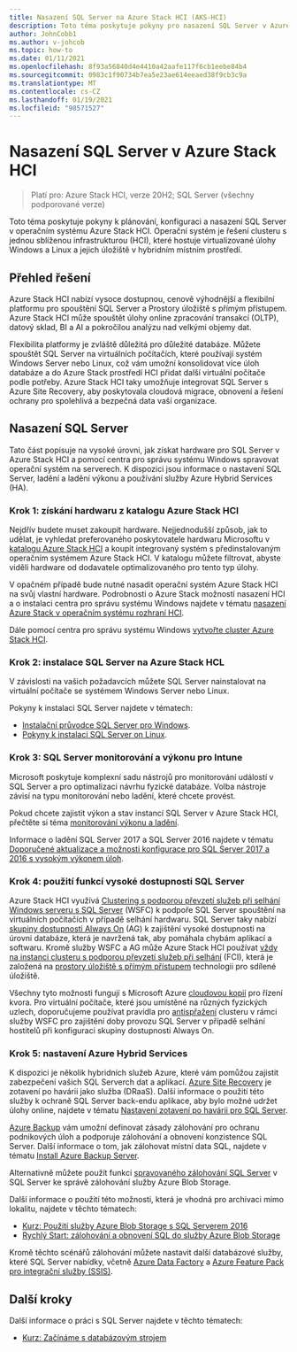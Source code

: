 ```yaml
---
title: Nasazení SQL Server na Azure Stack HCI (AKS-HCI)
description: Toto téma poskytuje pokyny pro nasazení SQL Server v Azure Stack HCI.
author: JohnCobb1
ms.author: v-johcob
ms.topic: how-to
ms.date: 01/11/2021
ms.openlocfilehash: 8f93a56840d4e4410a42aafe117f6cb1eebe84b4
ms.sourcegitcommit: 0983c1f90734b7ea5e23ae614eeaed38f9cb3c9a
ms.translationtype: MT
ms.contentlocale: cs-CZ
ms.lasthandoff: 01/19/2021
ms.locfileid: "98571527"
---
```

# <a name="deploy-sql-server-on-azure-stack-hci"></a>Nasazení SQL Server v Azure Stack HCI

>Platí pro: Azure Stack HCI, verze 20H2; SQL Server (všechny podporované verze)

Toto téma poskytuje pokyny k plánování, konfiguraci a nasazení SQL Server v operačním systému Azure Stack HCI. Operační systém je řešení clusteru s jednou sblíženou infrastrukturou (HCI), které hostuje virtualizované úlohy Windows a Linux a jejich úložiště v hybridním místním prostředí.

## <a name="solution-overview"></a>Přehled řešení
Azure Stack HCI nabízí vysoce dostupnou, cenově výhodnější a flexibilní platformu pro spouštění SQL Server a Prostory úložiště s přímým přístupem. Azure Stack HCI může spouštět úlohy online zpracování transakcí (OLTP), datový sklad, BI a AI a pokročilou analýzu nad velkými objemy dat.

Flexibilita platformy je zvláště důležitá pro důležité databáze. Můžete spouštět SQL Server na virtuálních počítačích, které používají systém Windows Server nebo Linux, což vám umožní konsolidovat více úloh databáze a do Azure Stack prostředí HCI přidat další virtuální počítače podle potřeby. Azure Stack HCI taky umožňuje integrovat SQL Server s Azure Site Recovery, aby poskytovala cloudová migrace, obnovení a řešení ochrany pro spolehlivá a bezpečná data vaší organizace.

## <a name="deploy-sql-server"></a>Nasazení SQL Server
Tato část popisuje na vysoké úrovni, jak získat hardware pro SQL Server v Azure Stack HCI a pomocí centra pro správu systému Windows spravovat operační systém na serverech. K dispozici jsou informace o nastavení SQL Server, ladění a ladění výkonu a používání služby Azure Hybrid Services (HA).

### <a name="step-1-acquire-hardware-from-the-azure-stack-hci-catalog"></a>Krok 1: získání hardwaru z katalogu Azure Stack HCI
Nejdřív budete muset zakoupit hardware. Nejjednodušší způsob, jak to udělat, je vyhledat preferovaného poskytovatele hardwaru Microsoftu v [katalogu Azure Stack HCI](https://hcicatalog.azurewebsites.net) a koupit integrovaný systém s předinstalovaným operačním systémem Azure Stack HCI. V katalogu můžete filtrovat, abyste viděli hardware od dodavatele optimalizovaného pro tento typ úlohy.

V opačném případě bude nutné nasadit operační systém Azure Stack HCI na svůj vlastní hardware. Podrobnosti o Azure Stack možností nasazení HCI a o instalaci centra pro správu systému Windows najdete v tématu [nasazení Azure Stack v operačním systému rozhraní HCI](./operating-system.md).

Dále pomocí centra pro správu systému Windows [vytvořte cluster Azure Stack HCI](./create-cluster.md).

### <a name="step-2-install-sql-server-on-azure-stack-hci"></a>Krok 2: instalace SQL Server na Azure Stack HCL
V závislosti na vašich požadavcích můžete SQL Server nainstalovat na virtuální počítače se systémem Windows Server nebo Linux.

Pokyny k instalaci SQL Server najdete v tématech:
- [Instalační průvodce SQL Server pro Windows](https://docs.microsoft.com/sql/database-engine/install-windows/install-sql-server?view=sql-server-ver15&preserve-view=true).
- [Pokyny k instalaci SQL Server on Linux](https://docs.microsoft.com/sql/linux/sql-server-linux-setup?view=sql-server-ver15&preserve-view=true).

### <a name="step-3-monitor-and-performance-tune-sql-server"></a>Krok 3: SQL Server monitorování a výkonu pro Intune
Microsoft poskytuje komplexní sadu nástrojů pro monitorování událostí v SQL Server a pro optimalizaci návrhu fyzické databáze. Volba nástroje závisí na typu monitorování nebo ladění, které chcete provést.

Pokud chcete zajistit výkon a stav instancí SQL Server v Azure Stack HCI, přečtěte si téma [monitorování výkonu a ladění](https://docs.microsoft.com/sql/relational-databases/performance/performance-monitoring-and-tuning-tools?view=sql-server-ver15&preserve-view=true).

Informace o ladění SQL Server 2017 a SQL Server 2016 najdete v tématu [Doporučené aktualizace a možnosti konfigurace pro SQL Server 2017 a 2016 s vysokým výkonem úloh](https://support.microsoft.com/help/4465518/recommended-updates-and-configurations-for-sql-server).

### <a name="step-4-use-sql-server-high-availability-features"></a>Krok 4: použití funkcí vysoké dostupnosti SQL Server
Azure Stack HCI využívá [Clustering s podporou převzetí služeb při selhání Windows serveru s SQL Server](https://docs.microsoft.com/sql/sql-server/failover-clusters/windows/windows-server-failover-clustering-wsfc-with-sql-server) (WSFC) k podpoře SQL Server spouštění na virtuálních počítačích v případě selhání hardwaru. SQL Server taky nabízí [skupiny dostupnosti Always On](https://docs.microsoft.com/sql/database-engine/availability-groups/windows/always-on-availability-groups-sql-server) (AG) k zajištění vysoké dostupnosti na úrovni databáze, která je navržená tak, aby pomáhala chybám aplikací a softwaru. Kromě služby WSFC a AG může Azure Stack HCI používat [vždy na instanci clusteru s podporou převzetí služeb při selhání](https://docs.microsoft.com/sql/sql-server/failover-clusters/windows/always-on-failover-cluster-instances-sql-server) (FCI), která je založená na [prostory úložiště s přímým přístupem](/windows-server/storage/storage-spaces/storage-spaces-direct-overview) technologii pro sdílené úložiště.

Všechny tyto možnosti fungují s Microsoft Azure [cloudovou kopií](https://docs.microsoft.com/windows-server/failover-clustering/deploy-cloud-witness) pro řízení kvora. Pro virtuální počítače, které jsou umístěné na různých fyzických uzlech, doporučujeme používat pravidla pro [antispřažení](https://docs.microsoft.com/windows-server/failover-clustering/cluster-affinity) clusteru v rámci služby WSFC pro zajištění doby provozu SQL Server v případě selhání hostitelů při konfiguraci skupiny dostupnosti Always On.

### <a name="step-5-set-up-azure-hybrid-services"></a>Krok 5: nastavení Azure Hybrid Services
K dispozici je několik hybridních služeb Azure, které vám pomůžou zajistit zabezpečení vašich SQL Serverch dat a aplikací. [Azure Site Recovery](https://azure.microsoft.com/services/site-recovery/) je zotavení po havárii jako služba (DRaaS). Další informace o použití této služby k ochraně SQL Server back-endu aplikace, aby bylo možné udržet úlohy online, najdete v tématu [Nastavení zotavení po havárii pro SQL Server](https://docs.microsoft.com/azure/site-recovery/site-recovery-sql).

[Azure Backup](https://azure.microsoft.com/services/backup/) vám umožní definovat zásady zálohování pro ochranu podnikových úloh a podporuje zálohování a obnovení konzistence SQL Server. Další informace o tom, jak zálohovat místní data SQL, najdete v tématu [Install Azure Backup Server](https://docs.microsoft.com/azure/backup/backup-azure-microsoft-azure-backup).

Alternativně můžete použít funkci [spravovaného zálohování SQL Server](https://docs.microsoft.com/sql/relational-databases/backup-restore/sql-server-managed-backup-to-microsoft-azure?view=sql-server-ver15&preserve-view=true) v SQL Server ke správě zálohování služby Azure Blob Storage.

Další informace o použití této možnosti, která je vhodná pro archivaci mimo lokalitu, najdete v těchto tématech: 

- [Kurz: Použití služby Azure Blob Storage s SQL Serverem 2016](https://docs.microsoft.com/sql/relational-databases/tutorial-use-azure-blob-storage-service-with-sql-server-2016?view=sql-server-ver15&preserve-view=true)
- [Rychlý Start: zálohování a obnovení SQL do služby Azure Blob Storage](https://docs.microsoft.com/sql/relational-databases/tutorial-sql-server-backup-and-restore-to-azure-blob-storage-service?view=sql-server-ver15&tabs=SSMS&preserve-view=true)

Kromě těchto scénářů zálohování můžete nastavit další databázové služby, které SQL Server nabídky, včetně [Azure Data Factory](https://docs.microsoft.com/azure/machine-learning/team-data-science-process/move-sql-azure-adf) a [Azure Feature Pack pro integrační služby (SSIS)](https://docs.microsoft.com/sql/integration-services/azure-feature-pack-for-integration-services-ssis?view=sql-server-ver15&preserve-view=true).

## <a name="next-steps"></a>Další kroky
Další informace o práci s SQL Server najdete v těchto tématech:
- [Kurz: Začínáme s databázovým strojem](https://docs.microsoft.com/sql/relational-databases/tutorial-getting-started-with-the-database-engine?view=sql-server-ver15&preserve-view=true)
